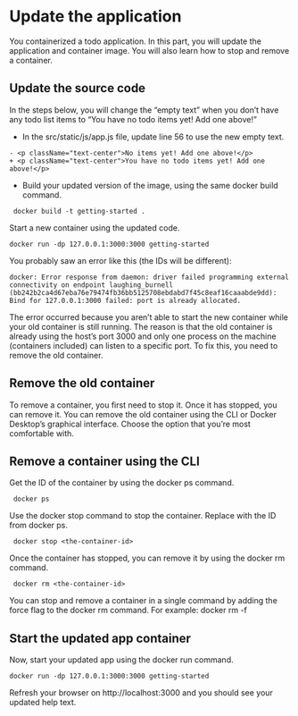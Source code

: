 # Update the application

You containerized a todo application. In this part, you will update the application and container image. You will also learn how to stop and remove a container.

## Update the source code

In the steps below, you will change the “empty text” when you don’t have any todo list items to “You have no todo items yet! Add one above!”

- In the src/static/js/app.js file, update line 56 to use the new empty text.

```
- <p className="text-center">No items yet! Add one above!</p>
+ <p className="text-center">You have no todo items yet! Add one above!</p>
```

- Build your updated version of the image, using the same docker build command.

```
 docker build -t getting-started .
```

Start a new container using the updated code.

```
docker run -dp 127.0.0.1:3000:3000 getting-started
```

You probably saw an error like this (the IDs will be different):

```
docker: Error response from daemon: driver failed programming external connectivity on endpoint laughing_burnell
(bb242b2ca4d67eba76e79474fb36bb5125708ebdabd7f45c8eaf16caaabde9dd): Bind for 127.0.0.1:3000 failed: port is already allocated.
```

The error occurred because you aren’t able to start the new container while your old container is still running. The reason is that the old container is already using the host’s port 3000 and only one process on the machine (containers included) can listen to a specific port. To fix this, you need to remove the old container.

## Remove the old container

To remove a container, you first need to stop it. Once it has stopped, you can remove it. You can remove the old container using the CLI or Docker Desktop’s graphical interface. Choose the option that you’re most comfortable with.

## Remove a container using the CLI

Get the ID of the container by using the docker ps command.

```
 docker ps
```

Use the docker stop command to stop the container. Replace <the-container-id> with the ID from docker ps.

```
 docker stop <the-container-id>
```

Once the container has stopped, you can remove it by using the docker rm command.

```
 docker rm <the-container-id>
```

You can stop and remove a container in a single command by adding the force flag to the docker rm command. For example: docker rm -f <the-container-id>

## Start the updated app container

Now, start your updated app using the docker run command.

```
docker run -dp 127.0.0.1:3000:3000 getting-started
```

Refresh your browser on http://localhost:3000 and you should see your updated help text.
